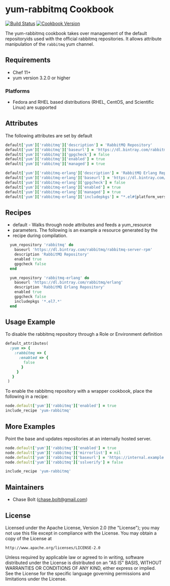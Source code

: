 # yum-rabbitmq Cookbook
[![Build Status](https://travis-ci.org/chasebolt/chef-yum-rabbitmq.svg?branch=master)](http://travis-ci.org/chasebolt/chef-yum-rabbitmq) [![Cookbook Version](https://img.shields.io/cookbook/v/yum-rabbitmq.svg)](https://supermarket.chef.io/cookbooks/yum-rabbitmq)

The yum-rabbitmq cookbook takes over management of the default repositoryids used with the official rabbitmq repositories. It allows attribute manipulation of the `rabbitmq` yum channel.

## Requirements
- Chef 11+
- yum version 3.2.0 or higher

### Platforms
- Fedora and RHEL based distributions (RHEL, CentOS, and Scientific Linux) are supported

## Attributes
The following attributes are set by default

```ruby
default['yum']['rabbitmq']['description'] = 'RabbitMQ Repository'
default['yum']['rabbitmq']['baseurl'] = 'https://dl.bintray.com/rabbitmq/rabbitmq-server-rpm'
default['yum']['rabbitmq']['gpgcheck'] = false
default['yum']['rabbitmq']['enabled'] = true
default['yum']['rabbitmq']['managed'] = true

default['yum']['rabbitmq-erlang']['description'] = 'RabbitMQ Erlang Repository'
default['yum']['rabbitmq-erlang']['baseurl'] = 'https://dl.bintray.com/rabbitmq/erlang'
default['yum']['rabbitmq-erlang']['gpgcheck'] = false
default['yum']['rabbitmq-erlang']['enabled'] = true
default['yum']['rabbitmq-erlang']['managed'] = true
default['yum']['rabbitmq-erlang']['includepkgs'] = "*.el#{platform_version.to_i}.*"
```

## Recipes
- default - Walks through node attributes and feeds a yum_resource
- parameters. The following is an example a resource generated by the
- recipe during compilation.

```ruby
  yum_repository 'rabbitmq' do
    baseurl 'https://dl.bintray.com/rabbitmq/rabbitmq-server-rpm'
    description 'RabbitMQ Repository'
    enabled true
    gpgcheck false
  end

  yum_repository 'rabbitmq-erlang' do
    baseurl 'https://dl.bintray.com/rabbitmq/erlang'
    description 'RabbitMQ Erlang Repository'
    enabled true
    gpgcheck false
    includepkgs '*.el7.*'
  end
```

## Usage Example
To disable the rabbitmq repository through a Role or Environment definition

```ruby
default_attributes(
  :yum => {
    :rabbitmq => {
      :enabled => {
        false
       }
     }
   }
 )
```

To enable the rabbitmq repository with a wrapper cookbook, place the following in a recipe:

```ruby
node.default['yum']['rabbitmq']['enabled'] = true
include_recipe 'yum-rabbitmq'
```

## More Examples
Point the base and updates repositories at an internally hosted server.

```ruby
node.default['yum']['rabbitmq']['enabled'] = true
node.default['yum']['rabbitmq']['mirrorlist'] = nil
node.default['yum']['rabbitmq']['baseurl'] = 'https://internal.example.com/rabbitmq/6/os/x86_64'
node.default['yum']['rabbitmq']['sslverify'] = false

include_recipe 'yum-rabbitmq'
```

## Maintainers

* Chase Bolt (<chase.bolt@gmail.com>)

## License
Licensed under the Apache License, Version 2.0 (the "License");
you may not use this file except in compliance with the License.
You may obtain a copy of the License at

    http://www.apache.org/licenses/LICENSE-2.0

Unless required by applicable law or agreed to in writing, software
distributed under the License is distributed on an "AS IS" BASIS,
WITHOUT WARRANTIES OR CONDITIONS OF ANY KIND, either express or implied.
See the License for the specific language governing permissions and
limitations under the License.
